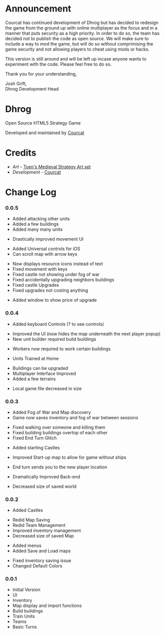 # Announcement
Courcat has continued development of Dhrog but has decided to redesign the game from the ground up with online multiplayer as the focus and in a manner that puts security as a high priority. In order to do so, the team has decided not to publish the code as open source. We will make sure to include a way to mod the game, but will do so without comprimising the game security and not allowing players to cheat using mods or hacks. 

This version is still around and will be left up incase anyone wants to experiment with the code. Please feel free to do so.

Thank you for your understanding,

Josh Grift,<br>
Dhrog Development Head

# Dhrog
Open Source HTML5 Strategy Game

Developed and maintained by [Courcat](https://courcat.com)

# Credits
+ *Art* - [Toen's Medieval Strategy Art set](https://toen.itch.io/toens-medieval-strategy)
+ *Development* - [Courcat](https://github.com/courcat)

# Change Log

### 0.0.5
+ Added attacking other units
+ Added a few buildings
+ Added many many units
* Drastically improved movement UI
+ Added Universal controls for iOS
+ Can scroll map with arrow keys

* Now displays resource icons instead of text
* Fixed movement with keys
* Fixed castle not showing under fog of war
* Fixed accidentally upgrading neighbors buildings
* Fixed castle Upgrades
* Fixed upgrades not costing anything
+ Added window to show price of upgrade

### 0.0.4
+ Added keyboard Controls (? to see controls)
* Improved the UI  (now hides the map underneath the next player popup)
* New unit builder required build buildings
+ Workers now required to work certain buildings
* Units Trained at Home
+ Buildings can be upgraded
+ Multiplayer Interface Improved
+ Added a few terrains
* Local game file decreased in size

### 0.0.3
+ Added Fog of War and Map discovery
+ Game now saves inventory and fog of war between sessions
* Fixed walking over someone and killing them
* Fixed building buildings overtop of each other
* Fixed End Turn Glitch
+ Added starting Castles
* Improved Start-up map to allow for game without ships
* End turn sends you to the new player location

* Dramatically Improved Back-end
* Decreased size of saved world

### 0.0.2
+ Added Castles
* Redid Map Saving
* Redid Team Management
* Improved inventory management
* Decreased size of saved Map
+ Added menus
+ Added Save and Load maps
* Fixed inventory saving issue
* Changed Default Colors

### 0.0.1
+ Initial Version
+ UI
+ Inventory
+ Map display and import functions
+ Build buildings
+ Train Units
+ Teams
+ Basic Turns
